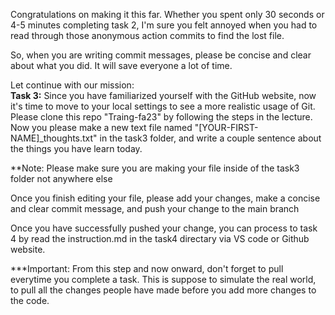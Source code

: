 Congratulations on making it this far. Whether you spent only 30 seconds or 4-5 minutes completing task 2, I'm sure you felt annoyed when you had to read through those anonymous action commits to find the lost file.

So, when you are writing commit messages, please be concise and clear about what you did. It will save everyone a lot of time.

Let continue with our mission: <br>
**Task 3:** Since you have familiarized yourself with the GitHub website, now it's time to move to your local settings to see a more realistic usage of Git. Please clone this repo "Traing-fa23" by following the steps in the lecture. Now you please make a new text file named "[YOUR-FIRST-NAME]_thoughts.txt" in the task3 folder, and write a couple sentence about the things you have learn today. <br>

**Note: Please make sure you are making your file inside of the task3 folder not anywhere else

Once you finish editing your file, please add your changes, make a concise and clear commit message, and push your change to the main branch

Once you have successfully pushed your change, you can process to task 4 by read the instruction.md in the task4 directary via VS code or Github website. 

***Important: From this step and now onward, don't forget to pull everytime you complete a task. This is suppose to simulate the real world, to pull all the changes people have made before you add more changes to the code.

